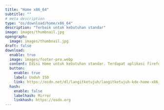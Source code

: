 ```yaml
---
title: "Home x86_64"
subtitle: ""
# meta description
type: "os/download/home/x86_64"
description: "Terbaik untuk kebutuhan standar"
image: images/thumbnail.jpg
opengraph:
  image: images/thumbnail.jpg
draft: false
download:
  enable: true
  image: images/footer-pro.webp
  content: Edisi Home untuk kebutuhan standar. Terdapat aplikasi firefox, inkscape, gimp, libreoffice, codec audio dan video. Serta mendukung aplikasi nonfree seperti nvidia, zoom, discord dan lainnya.
  button:
    enable: true
    label: Unduh ISO
    link: https://osdn.net/dl/langitketujuh/langitketujuh-kde-home-x86_64-20230325-zbut59u.iso
  hash:
    enable: false
    labelhash: Mirror
    linkhash: https://osdn.org
---
```

